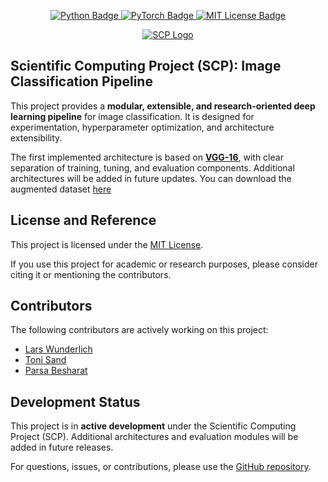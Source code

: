 <p align="center">
  <a href="https://www.python.org/">
    <img src="https://img.shields.io/badge/Python-3364ff?style=for-the-badge&logo=python&logoColor=white" alt="Python Badge">
  </a>
  <a href="https://pytorch.org/">
    <img src="https://img.shields.io/badge/PyTorch-EE4C2C?style=for-the-badge&logo=pytorch&logoColor=white" alt="PyTorch Badge">
  </a>
  <a href="https://opensource.org/licenses/MIT">
    <img src="https://img.shields.io/badge/License-MIT-purple.svg?style=for-the-badge" alt="MIT License Badge">
  </a>
</p>

<p align="center">
  <a href="https://github.com/hounaar">
    <img src="./logo.png" alt="SCP Logo">
  </a>
</p>



## **Scientific Computing Project (SCP): Image Classification Pipeline**

This project provides a **modular, extensible, and research-oriented deep learning pipeline** for image classification. It is designed for experimentation, hyperparameter optimization, and architecture extensibility.

The first implemented architecture is based on <a href="https://github.com/hounaar/SCP/tree/master/VGG-16">**VGG-16**</a>, with clear separation of training, tuning, and evaluation components. Additional architectures will be added in future updates.
You can download the augmented dataset <a href="https://github.com/hounaar/SCP/releases/tag/data">here</a>



License and Reference
---------------------

This project is licensed under the [MIT License](https://opensource.org/licenses/MIT).

If you use this project for academic or research purposes, please consider citing it or mentioning the contributors.

Contributors
------------

The following contributors are actively working on this project:

- <a href="https://github.com/Lars314159">Lars Wunderlich</a>
- <a href="https://github.com/ToniMahojoni">Toni Sand</a>
- <a href="https://github.com/hounaar">Parsa Besharat</a>





Development Status
------------------

This project is in **active development** under the Scientific Computing Project (SCP). Additional architectures and evaluation modules will be added in future releases.

For questions, issues, or contributions, please use the [GitHub repository](https://github.com/hounaar).

